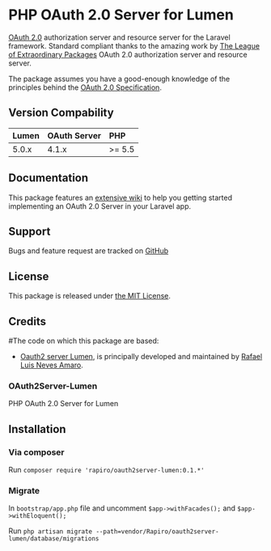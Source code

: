 # PHP OAuth 2.0 Server for Lumen

[OAuth 2.0](http://tools.ietf.org/wg/oauth/draft-ietf-oauth-v2/) authorization server and resource server for the Laravel framework. 
Standard compliant thanks to the amazing work by [The League of Extraordinary Packages](http://www.thephpleague.com) OAuth 2.0 authorization server and resource server.

The package assumes you have a good-enough knowledge of the principles behind the [OAuth 2.0 Specification](http://tools.ietf.org/html/rfc6749).

## Version Compability

 Lumen    | OAuth Server | PHP
:---------|:-------------|:----
 5.0.x    | 4.1.x        |>= 5.5

## Documentation

This package features an [extensive wiki](https://github.com/amaroRafael/WebAPIOAuth2/wiki) to help you getting started implementing an OAuth 2.0 Server in your Laravel app.

## Support

Bugs and feature request are tracked on [GitHub](https://github.com/amaroRafael/WebAPIOAuth2/issues)

## License

This package is released under [the MIT License](LICENSE).

## Credits

#The code on which this package are based:

 - [Oauth2 server Lumen](https://github.com/amaroRafael/oauth2server-lumen), is principally developed and maintained by [Rafael Luis Neves Amaro](https://br.linkedin.com/in/rafamaro).

### OAuth2Server-Lumen

PHP OAuth 2.0 Server for Lumen

## Installation

### Via composer

Run ```composer require 'rapiro/oauth2server-lumen:0.1.*'```

### Migrate

In ```bootstrap/app.php``` file and uncomment ```$app->withFacades();``` and ```$app->withEloquent();```

Run ```php artisan migrate --path=vendor/Rapiro/oauth2server-lumen/database/migrations```
